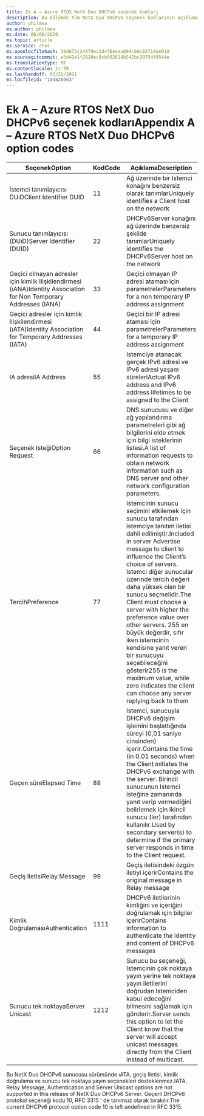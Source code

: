 ```yaml
---
title: Ek A – Azure RTOS NetX Duo DHCPv6 seçenek kodları
description: Bu bölümde tüm NetX Duo DHCPv6 seçenek kodlarının açıklaması yer almaktadır
author: philmea
ms.author: philmea
ms.date: 06/08/2020
ms.topic: article
ms.service: rtos
ms.openlocfilehash: 36d673c34479ec2d476eeaa094c0dc02714ee010
ms.sourcegitcommit: e3d42e1f2920ec9cb002634b542bc20754f9544e
ms.translationtype: MT
ms.contentlocale: tr-TR
ms.lasthandoff: 03/22/2021
ms.locfileid: "104826063"
---
```

# <a name="appendix-a--azure-rtos-netx-duo-dhcpv6-option-codes"></a><span data-ttu-id="dad92-103">Ek A – Azure RTOS NetX Duo DHCPv6 seçenek kodları</span><span class="sxs-lookup"><span data-stu-id="dad92-103">Appendix A – Azure RTOS NetX Duo DHCPv6 option codes</span></span>

| <span data-ttu-id="dad92-104">Seçenek</span><span class="sxs-lookup"><span data-stu-id="dad92-104">Option</span></span>              | <span data-ttu-id="dad92-105">Kod</span><span class="sxs-lookup"><span data-stu-id="dad92-105">Code</span></span>            | <span data-ttu-id="dad92-106">Açıklama</span><span class="sxs-lookup"><span data-stu-id="dad92-106">Description</span></span> |
| ------------------- | ------------------- | --------------- |
| <span data-ttu-id="dad92-107">İstemci tanımlayıcısı DUıD</span><span class="sxs-lookup"><span data-stu-id="dad92-107">Client Identifier DUID</span></span> | <span data-ttu-id="dad92-108">1</span><span class="sxs-lookup"><span data-stu-id="dad92-108">1</span></span> | <span data-ttu-id="dad92-109">Ağ üzerinde bir Istemci konağını benzersiz olarak tanımlar</span><span class="sxs-lookup"><span data-stu-id="dad92-109">Uniquely identifies a Client host on the network</span></span> |
| <span data-ttu-id="dad92-110">Sunucu tanımlayıcısı (DUıD)</span><span class="sxs-lookup"><span data-stu-id="dad92-110">Server Identifier (DUID)</span></span> | <span data-ttu-id="dad92-111">2</span><span class="sxs-lookup"><span data-stu-id="dad92-111">2</span></span> | <span data-ttu-id="dad92-112">DHCPv6Server konağını ağ üzerinde benzersiz şekilde tanımlar</span><span class="sxs-lookup"><span data-stu-id="dad92-112">Uniquely identifies the DHCPv6Server host on the network</span></span> |
| <span data-ttu-id="dad92-113">Geçici olmayan adresler için kimlik Ilişkilendirmesi (ıANA)</span><span class="sxs-lookup"><span data-stu-id="dad92-113">Identity Association for Non Temporary Addresses (IANA)</span></span> | <span data-ttu-id="dad92-114">3</span><span class="sxs-lookup"><span data-stu-id="dad92-114">3</span></span> | <span data-ttu-id="dad92-115">Geçici olmayan IP adresi ataması için parametreler</span><span class="sxs-lookup"><span data-stu-id="dad92-115">Parameters for a non temporary IP address assignment</span></span> |
| <span data-ttu-id="dad92-116">Geçici adresler için kimlik Ilişkilendirmesi (ıATA)</span><span class="sxs-lookup"><span data-stu-id="dad92-116">Identity Association for Temporary Addresses (IATA)</span></span> | <span data-ttu-id="dad92-117">4</span><span class="sxs-lookup"><span data-stu-id="dad92-117">4</span></span> | <span data-ttu-id="dad92-118">Geçici bir IP adresi ataması için parametreler</span><span class="sxs-lookup"><span data-stu-id="dad92-118">Parameters for a temporary IP address assignment</span></span> |
| <span data-ttu-id="dad92-119">IA adresi</span><span class="sxs-lookup"><span data-stu-id="dad92-119">IA Address</span></span> | <span data-ttu-id="dad92-120">5</span><span class="sxs-lookup"><span data-stu-id="dad92-120">5</span></span> | <span data-ttu-id="dad92-121">Istemciye atanacak gerçek IPv6 adresi ve IPv6 adresi yaşam süreleri</span><span class="sxs-lookup"><span data-stu-id="dad92-121">Actual IPv6 address and IPv6 address lifetimes to be assigned to the Client</span></span> |
| <span data-ttu-id="dad92-122">Seçenek Isteği</span><span class="sxs-lookup"><span data-stu-id="dad92-122">Option Request</span></span> | <span data-ttu-id="dad92-123">6</span><span class="sxs-lookup"><span data-stu-id="dad92-123">6</span></span> | <span data-ttu-id="dad92-124">DNS sunucusu ve diğer ağ yapılandırma parametreleri gibi ağ bilgilerini elde etmek için bilgi isteklerinin listesi.</span><span class="sxs-lookup"><span data-stu-id="dad92-124">A list of information requests to obtain network information such as DNS server and other network configuration parameters.</span></span> |
| <span data-ttu-id="dad92-125">Tercih</span><span class="sxs-lookup"><span data-stu-id="dad92-125">Preference</span></span> | <span data-ttu-id="dad92-126">7</span><span class="sxs-lookup"><span data-stu-id="dad92-126">7</span></span> | <span data-ttu-id="dad92-127">Istemcinin sunucu seçimini etkilemek için sunucu tarafından istemciye tanıtım iletisi dahil edilmiştir.</span><span class="sxs-lookup"><span data-stu-id="dad92-127">Included in server Advertise message to client to influence the Client’s choice of servers.</span></span> <span data-ttu-id="dad92-128">Istemci diğer sunucular üzerinde tercih değeri daha yüksek olan bir sunucu seçmelidir.</span><span class="sxs-lookup"><span data-stu-id="dad92-128">The Client must choose a server with higher the preference value over other servers.</span></span> <span data-ttu-id="dad92-129">255 en büyük değerdir, sıfır iken istemcinin kendisine yanıt veren bir sunucuyu seçebileceğini gösterir</span><span class="sxs-lookup"><span data-stu-id="dad92-129">255 is the maximum value, while zero indicates the client can choose any server replying back to them</span></span> |
| <span data-ttu-id="dad92-130">Geçen süre</span><span class="sxs-lookup"><span data-stu-id="dad92-130">Elapsed Time</span></span> | <span data-ttu-id="dad92-131">8</span><span class="sxs-lookup"><span data-stu-id="dad92-131">8</span></span> | <span data-ttu-id="dad92-132">Istemci, sunucuyla DHCPv6 değişim işlemini başlattığında süreyi (0,01 saniye cinsinden) içerir.</span><span class="sxs-lookup"><span data-stu-id="dad92-132">Contains the time (in 0.01 seconds) when the Client initiates the DHCPv6 exchange with the server.</span></span> <span data-ttu-id="dad92-133">Birincil sunucunun Istemci isteğine zamanında yanıt verip vermediğini belirlemek için ikincil sunucu (ler) tarafından kullanılır.</span><span class="sxs-lookup"><span data-stu-id="dad92-133">Used by secondary server(s) to determine if the primary server responds in time to the Client request.</span></span> |
| <span data-ttu-id="dad92-134">Geçiş Iletisi</span><span class="sxs-lookup"><span data-stu-id="dad92-134">Relay Message</span></span> | <span data-ttu-id="dad92-135">9</span><span class="sxs-lookup"><span data-stu-id="dad92-135">9</span></span> | <span data-ttu-id="dad92-136">Geçiş iletisindeki özgün iletiyi içerir</span><span class="sxs-lookup"><span data-stu-id="dad92-136">Contains the original message in Relay message</span></span> | 
| <span data-ttu-id="dad92-137">Kimlik Doğrulaması</span><span class="sxs-lookup"><span data-stu-id="dad92-137">Authentication</span></span> | <span data-ttu-id="dad92-138">11</span><span class="sxs-lookup"><span data-stu-id="dad92-138">11</span></span> | <span data-ttu-id="dad92-139">DHCPv6 iletilerinin kimliğini ve içeriğini doğrulamak için bilgiler içerir</span><span class="sxs-lookup"><span data-stu-id="dad92-139">Contains information to authenticate the identity and content of DHCPv6 messages</span></span> |
| <span data-ttu-id="dad92-140">Sunucu tek noktaya</span><span class="sxs-lookup"><span data-stu-id="dad92-140">Server Unicast</span></span> | <span data-ttu-id="dad92-141">12</span><span class="sxs-lookup"><span data-stu-id="dad92-141">12</span></span> | <span data-ttu-id="dad92-142">Sunucu bu seçeneği, Istemcinin çok noktaya yayın yerine tek noktaya yayın iletilerini doğrudan Istemciden kabul edeceğini bilmesini sağlamak için gönderir.</span><span class="sxs-lookup"><span data-stu-id="dad92-142">Server sends this option to let the Client know that the server will accept unicast messages directly from the Client instead of multicast.</span></span> |

<span data-ttu-id="dad92-143">Bu NetX Duo DHCPv6 sunucusu sürümünde ıATA, geçiş Iletisi, kimlik doğrulama ve sunucu tek noktaya yayın seçenekleri desteklenmez.</span><span class="sxs-lookup"><span data-stu-id="dad92-143">IATA, Relay Message, Authentication and Server Unicast options are not supported in this release of NetX Duo DHCPv6 Server.</span></span> <span data-ttu-id="dad92-144">Geçerli DHCPv6 protokol seçeneği kodu 10, RFC 3315 ' de tanımsız olarak bırakılır.</span><span class="sxs-lookup"><span data-stu-id="dad92-144">The current DHCPv6 protocol option code 10 is left undefined in RFC 3315.</span></span>